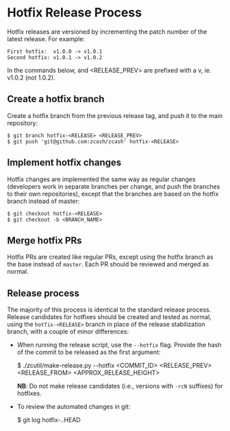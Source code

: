 Hotfix Release Process
======================

Hotfix releases are versioned by incrementing the patch number of the latest
release. For example:

    First hotfix:  v1.0.0 -> v1.0.1
    Second hotfix: v1.0.1 -> v1.0.2

In the commands below, <RELEASE> and <RELEASE_PREV> are prefixed with a v, ie.
v1.0.2 (not 1.0.2).

## Create a hotfix branch

Create a hotfix branch from the previous release tag, and push it to the main
repository:

    $ git branch hotfix-<RELEASE> <RELEASE_PREV>
    $ git push 'git@github.com:zcash/zcash' hotfix-<RELEASE>

## Implement hotfix changes

Hotfix changes are implemented the same way as regular changes (developers work
in separate branches per change, and push the branches to their own repositories),
except that the branches are based on the hotfix branch instead of master:

    $ git checkout hotfix-<RELEASE>
    $ git checkout -b <BRANCH_NAME>

## Merge hotfix PRs

Hotfix PRs are created like regular PRs, except using the hotfix branch as the
base instead of `master`. Each PR should be reviewed and merged as normal.

## Release process

The majority of this process is identical to the standard release process.
Release candidates for hotfixes should be created and tested as normal, using
the `hotfix-<RELEASE>` branch in place of the release stabilization branch,
with a couple of minor differences:

- When running the release script, use the `--hotfix` flag. Provide the hash of
  the commit to be released as the first argument:

    $ ./zcutil/make-release.py --hotfix <COMMIT_ID> <RELEASE> <RELEASE_PREV> <RELEASE_FROM> <APPROX_RELEASE_HEIGHT>

    **NB**: Do not make release candidates (i.e., versions with `-rcN` suffixes) for hotfixes.

- To review the automated changes in git:

    $ git log hotfix-<RELEASE>..HEAD
